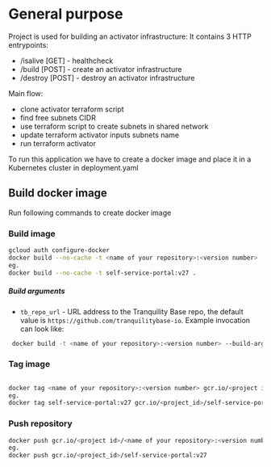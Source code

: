 # General purpose

Project is used for building an activator infrastructure:
It contains 3 HTTP entrypoints: 
 - /isalive [GET] - healthcheck
 - /build [POST] - create an activator infrastructure
 - /destroy [POST] - destroy an activator infrastructure
 
Main flow: 
 - clone activator terraform script
 - find free subnets CIDR
 - use terraform script to create subnets in shared network
 - update terraform activator inputs subnets name 
 - run terraform activator 

To run this application we have to create a docker image and place it in a Kubernetes cluster in deployment.yaml 

## Build docker image 

Run following commands to create docker image

### Build image
```bash
gcloud auth configure-docker
docker build --no-cache -t <name of your repository>:<version number> .
eg.
docker build --no-cache -t self-service-portal:v27 .
```

##### Build arguments

* `tb_repo_url` - URL address to the Tranquility Base repo, the default value is `https://github.com/tranquilitybase-io`. 
  Example invocation can look like: 
 ```bash
  docker build -t <name of your repository>:<version number> --build-arg tb_repo_url=https://<USER>@github.com/<YOUR_REPO_EITH_TB> .
```

### Tag image
```bash

docker tag <name of your repository>:<version number> gcr.io/<project id>/<name of your repository>:<version number>
eg.
docker tag self-service-portal:v27 gcr.io/<project_id>/self-service-portal:v27
```

### Push repository 

```bash
docker push gcr.io/<project id>/<name of your repository>:<version number>
eg.
docker push gcr.io/<project_id>/self-service-portal:v27
```